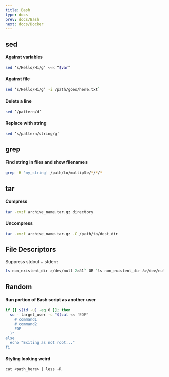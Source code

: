 ```yaml
---
title: Bash
type: docs
prev: docs/Bash
next: docs/Docker
---
```


## sed
#### Against variables
```bash
sed ‘s/Hello/Hi/g’ <<< “$var”
```
#### Against file
```bash
sed ‘s/Hello/Hi/g’ -i /path/goes/here.txt`
```
#### Delete a line
```bash
sed ‘/pattern/d’
```
#### Replace with string
```bash
sed ‘s/pattern/string/g’
```

## grep
#### Find string in files and show filenames
```bash
grep -H 'my_string' /path/to/multiple/*/*/*
```

## tar
#### Compress
```bash
tar -cvzf archive_name.tar.gz directory
```
#### Uncompress
```bash
tar -xvzf archive_name.tar.gz -C /path/to/dest_dir
```

## File Descriptors
Suppress stdout + stderr:
```bash
ls non_existent_dir >/dev/null 2>&1` OR `ls non_existent_dir &>/dev/null
```

## Random
#### Run portion of Bash script as another user
```bash
if [[ $(id -u) -eq 0 ]]; then
  su - target_user -c "$(cat << 'EOF'
    # command1
    # command2
    EOF
  )"
else
  echo "Exiting as not root..."
fi
```

#### Styling looking weird
```
cat <path_here> | less -R
```
